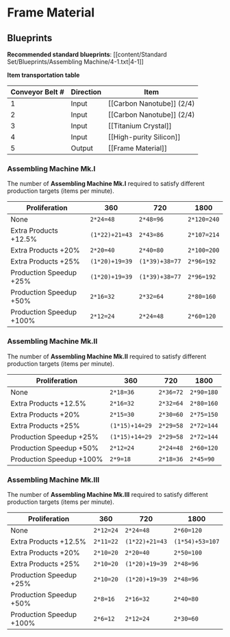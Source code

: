 # Frame Material

## Blueprints

**Recommended standard blueprints**: [[content/Standard Set/Blueprints/Assembling Machine/4-1.txt|4-1]]

**Item transportation table**

| Conveyor Belt # | Direction | Item                      |
| --------------- | --------- | ------------------------- |
| 1               | Input     | [[Carbon Nanotube]] (2/4) |
| 2               | Input     | [[Carbon Nanotube]] (2/4) |
| 3               | Input     | [[Titanium Crystal]]      |
| 4               | Input     | [[High-purity Silicon]]   |
| 5               | Output    | [[Frame Material]]        | 

### Assembling Machine Mk.I

The number of **Assembling Machine Mk.I** required to satisfy different production targets (items per minute).

| Proliferation            | 360            | 720            | 1800        |
| ------------------------ | -------------- | -------------- | ----------- |
| None                     | `2*24=48`      | `2*48=96`      | `2*120=240` |
| Extra Products +12.5%    | `(1*22)+21=43` | `2*43=86`      | `2*107=214` |
| Extra Products +20%      | `2*20=40`      | `2*40=80`      | `2*100=200` |
| Extra Products +25%      | `(1*20)+19=39` | `(1*39)+38=77` | `2*96=192`  |
| Production Speedup +25%  | `(1*20)+19=39` | `(1*39)+38=77` | `2*96=192`  |
| Production Speedup +50%  | `2*16=32`      | `2*32=64`      | `2*80=160`  |
| Production Speedup +100% | `2*12=24`      | `2*24=48`      | `2*60=120`  |

### Assembling Machine Mk.II

The number of **Assembling Machine Mk.II** required to satisfy different production targets (items per minute).

| Proliferation            | 360            | 720       | 1800       |
| ------------------------ | -------------- | --------- | ---------- |
| None                     | `2*18=36`      | `2*36=72` | `2*90=180` |
| Extra Products +12.5%    | `2*16=32`      | `2*32=64` | `2*80=160` |
| Extra Products +20%      | `2*15=30`      | `2*30=60` | `2*75=150` |
| Extra Products +25%      | `(1*15)+14=29` | `2*29=58` | `2*72=144` |
| Production Speedup +25%  | `(1*15)+14=29` | `2*29=58` | `2*72=144` |
| Production Speedup +50%  | `2*12=24`      | `2*24=48` | `2*60=120` |
| Production Speedup +100% | `2*9=18`       | `2*18=36` | `2*45=90`  |

### Assembling Machine Mk.III

The number of **Assembling Machine Mk.III** required to satisfy different production targets (items per minute).

| Proliferation            | 360       | 720            | 1800            |
| ------------------------ | --------- | -------------- | --------------- |
| None                     | `2*12=24` | `2*24=48`      | `2*60=120`      |
| Extra Products +12.5%    | `2*11=22` | `(1*22)+21=43` | `(1*54)+53=107` |
| Extra Products +20%      | `2*10=20` | `2*20=40`      | `2*50=100`      |
| Extra Products +25%      | `2*10=20` | `(1*20)+19=39` | `2*48=96`       |
| Production Speedup +25%  | `2*10=20` | `(1*20)+19=39` | `2*48=96`       |
| Production Speedup +50%  | `2*8=16`  | `2*16=32`      | `2*40=80`       |
| Production Speedup +100% | `2*6=12`  | `2*12=24`      | `2*30=60`       |

